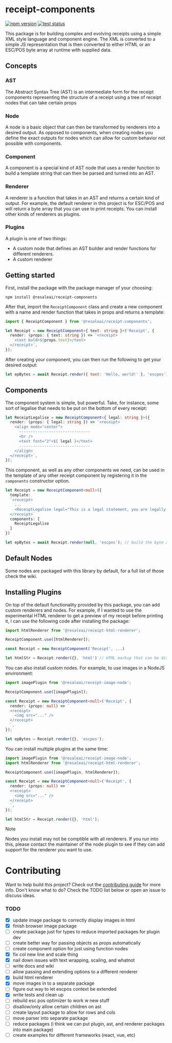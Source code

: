 # receipt-components

[![npm version](https://badge.fury.io/js/@resaleai%2Freceipt-components.svg)](https://www.npmjs.com/package/@resaleai/receipt-components)
[![test status](https://github.com/resaleai/receipt-components/actions/workflows/test/badge.svg)](https://github.com/ResaleAI/receipt-components/actions/workflows/test.yml)

This package is for building complex and evolving receipts using a simple XML style language and component engine. The XML is converted to a simple JS representation that is then converted to either HTML or an ESC/POS byte array at runtime with supplied data.

## Concepts

### AST

The Abstract Syntax Tree (AST) is an intermediate form for the receipt components representing the structure of a receipt using a tree of receipt nodes that can take certain props

### Node

A node is a basic object that can then be transformed by renderers into a desired output. As opposed to components, when creating nodes you define the exact outputs for nodes which can allow for custom behavior not possible with components.

### Component

A component is a special kind of AST node that uses a render function to build a template string that can then be parsed and turned into an AST.

### Renderer

A renderer is a function that takes in an AST and returns a certain kind of output. For example, the default renderer in this project is for ESC/POS and will return a byte array that you can use to print receipts. You can install other kinds of renderers as plugins.

### Plugins

A plugin is one of two things:

- A custom node that defines an AST builder and render functions for different renderers.
- A custom renderer

## Getting started

First, install the package with the package manager of your choosing:

`npm install @resaleai/receipt-components`

After that, import the `ReceiptComponent` class and create a new component with a name and render function that takes in props and returns a template:

```typescript
import { ReceiptComponent } from '@resaleai/receipt-components';

let Receipt = new ReceiptComponent<{ text: string }>('Receipt', {
  render: (props: { text: string }) => `<receipt>
    <text bold>${props.text}</text>
  </receipt>`,
});
```

After creating your component, you can then run the following to get your desired output:

```javascript
let epBytes = await Receipt.render({ text: 'Hello, world!' }, 'escpos'); // build the byte array
```

## Components

The component system is simple, but powerful. Take, for instance, some sort of legalise that needs to be put on the bottom of every receipt:

```typescript
let ReceiptLegalise = new ReceiptComponent<{ legal: string }>({
  render: (props: { legal: string }) => `<receipt>
    <align mode="center">
      -------------------------------
      <br />
      <text font="2">${ legal }</text>
      -------------------------------
    </align>
  </receipt>`,
});
```

This component, as well as any other components we need, can be used in the template of any other receipt component by registering it in the `components` constructor option.

```typescript
let Receipt = new ReceiptComponent<null>({
  template:
  `<receipt>
    ...
    <ReceiptLegalise legal="This is a legal statement, you are legally obligated to star this repo ;)" />
  </receipt>`
  components: [
    ReceiptLegalise
  ]
})

let epBytes = await Receipt.render(null, 'escpos'); // build the byte array

```

## Default Nodes

Some nodes are packaged with this library by default, for a full list of those check the wiki.

## Installing Plugins

On top of the default functionality provided by this package, you can add custom renderers and nodes. For example, if I wanted to use the experimental HTML renderer to get a preview of my receipt before printing it, I can use the following code after installing the package:

```typescript
import htmlRenderer from '@resaleai/receipt-html-renderer';

ReceiptComponent.use([htmlRenderer]);

const Receipt = new ReceiptComponent('Receipt', ...)

let htmlStr = Receipt.render({}, 'html') // HTML markup that can be displayed in a browser
```

You can also install custom nodes. For example, to use images in a NodeJS environment:

```typescript
import imagePlugin from '@resaleai/receipt-image-node';

ReceiptComponent.use([imagePlugin]);

const Receipt = new ReceiptComponent<null>('Receipt', {
  render: (props: null) => `
  <receipt>
    <img src="..." />
  </receipt>
  `,
});

let epBytes = Receipt.render({}, 'escpos');
```

You can install multiple plugins at the same time:

```typescript
import imagePlugin from '@resaleai/receipt-image-node';
import htmlRenderer from '@resaleai/receipt-html-renderer';

ReceiptComponent.use([imagePlugin, htmlRenderer]);

const Receipt = new ReceiptComponent<null>('Receipt', {
  render: (props: null) => `
  <receipt>
    <img src="..." />
  </receipt>
  `,
});

let htmlStr = Receipt.render({}, 'html');
```

>[!NOTE]
> Nodes you install may not be comptible with all renderers. If you run into this, please contact the maintainer of the node plugin to see if they can add support for the renderer you want to use.

# Contributing

Want to help build this project? Check out the [contributing guide](./CONTRIBUTING.md) for more info. Don't know what to do? Check the TODO list below or open an issue to discuss ideas.

### TODO

- [x] update image package to correctly display images in html
- [x] finish browser image package
- [ ] create package just for types to reduce imported packages for plugin dev
- [ ] create better way for passing objects as props automatically
- [ ] create component option for just using function nodes
- [x] fix col new line and scale thing
- [x] nail down issues with text wrapping, scaling, and whatnot
- [ ] write docs and wiki
- [ ] allow passing and extending options to a different renderer
- [x] build html renderer
- [x] move images in to a separate package
- [ ] figure out way to let escpos context be extended
- [x] write tests and clean up
- [ ] rebuild esc pos optimizer to work w new stuff
- [ ] disallow/only allow certain children on ast
- [ ] create layout package to allow for rows and cols
- [ ] move parser into separate package
- [ ] reduce packages (i think we can put plugin, ast, and renderer packages into main package)
- [ ] create examples for different frameworks (react, vue, etc)
